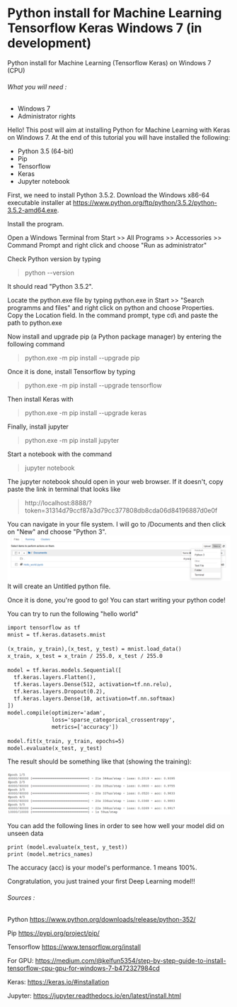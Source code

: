 # Python install for Machine Learning Tensorflow Keras Windows 7 (in development)
Python install for Machine Learning (Tensorflow Keras) on Windows 7 (CPU)

###### What you will need :

- Windows 7
- Administrator rights

Hello! This post will aim at installing Python for Machine Learning with Keras on Windows 7.
At the end of this tutorial you will have installed the following:
- Python 3.5 (64-bit)
- Pip
- Tensorflow
- Keras
- Jupyter notebook

First, we need to install Python 3.5.2.
Download the Windows x86-64 executable installer at https://www.python.org/ftp/python/3.5.2/python-3.5.2-amd64.exe.

Install the program.

Open a Windows Terminal from Start >> All Programs >> Accessories >> Command Prompt and right click and choose "Run as administrator"

Check Python version by typing 
>python --version

It should read "Python 3.5.2".

Locate the python.exe file by typing python.exe in Start >> "Search programms and files" and right click on python and choose Properties. Copy the Location field.
In the command prompt, type cd\ and paste the path to python.exe

Now install and upgrade pip (a Python package manager) by entering the following command
>python.exe -m pip install --upgrade pip

Once it is done, install Tensorflow by typing
>python.exe -m pip install --upgrade tensorflow

Then install Keras with
>python.exe -m pip install --upgrade keras

Finally, install jupyter
>python.exe -m pip install jupyter

Start a notebook with the command
>jupyter notebook

The jupyter notebook should open in your web browser. If it doesn't, copy paste the link in terminal that looks like
>http://localhost:8888/?token=31314d79ccf87a3d79cc377808db8cda06d84196887d0e0f

You can navigate in your file system. I will go to /Documents and then click on "New" and choose "Python 3".
![alt text](https://github.com/pleboulanger/Python-install-for-Machine-Learning-Tensorflow-Keras-Windows-7/blob/master/New_Python3.PNG)
It will create an Untitled python file.

Once it is done, you're good to go!
You can start writing your python code!

You can try to run the following "hello world"
```
import tensorflow as tf
mnist = tf.keras.datasets.mnist

(x_train, y_train),(x_test, y_test) = mnist.load_data()
x_train, x_test = x_train / 255.0, x_test / 255.0

model = tf.keras.models.Sequential([
  tf.keras.layers.Flatten(),
  tf.keras.layers.Dense(512, activation=tf.nn.relu),
  tf.keras.layers.Dropout(0.2),
  tf.keras.layers.Dense(10, activation=tf.nn.softmax)
])
model.compile(optimizer='adam',
              loss='sparse_categorical_crossentropy',
              metrics=['accuracy'])

model.fit(x_train, y_train, epochs=5)
model.evaluate(x_test, y_test)
```

The result should be something like that (showing the training):

![alt text](https://github.com/pleboulanger/Python-install-for-Machine-Learning-Tensorflow-Keras-Windows-7/blob/master/Mnist.PNG)

You can add the following lines in order to see how well your model did on unseen data 
```
print (model.evaluate(x_test, y_test))
print (model.metrics_names)
```

The accuracy (acc) is your model's performance. 1 means 100%.

Congratulation, you just trained your first Deep Learning model!!

###### Sources :

Python
https://www.python.org/downloads/release/python-352/

Pip
https://pypi.org/project/pip/

Tensorflow
https://www.tensorflow.org/install

For GPU:
https://medium.com/@kelfun5354/step-by-step-guide-to-install-tensorflow-cpu-gpu-for-windows-7-b472327984cd

Keras:
https://keras.io/#installation

Jupyter:
https://jupyter.readthedocs.io/en/latest/install.html
